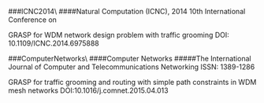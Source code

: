 ###ICNC2014\\
####Natural Computation (ICNC), 2014 10th International Conference on

GRASP for WDM network design problem with traffic grooming
DOI: 10.1109/ICNC.2014.6975888


###ComputerNetworks\\
####Computer Networks
#####The International Journal of Computer and Telecommunications Networking
ISSN: 1389-1286

GRASP for traffic grooming and routing with simple path constraints in WDM mesh networks
DOI:10.1016/j.comnet.2015.04.013